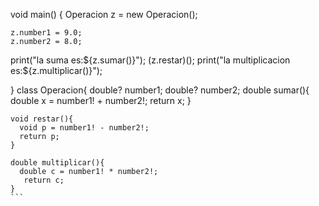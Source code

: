 void main() {
    Operacion z = new Operacion();
  
    z.number1 = 9.0;  
    z.number2 = 8.0;
  print("la suma es:${z.sumar()}");       
   (z.restar)();
  print("la multiplicacion es:${z.multiplicar()}");      
  
  
  
}
 class Operacion{
   double? number1;
   double? number2; 
   double sumar(){
   double x = number1! + number2!;
     return x;
   }     
     
    void restar(){
      void p = number1! - number2!;
      return p;
    }
      
    double multiplicar(){
      double c = number1! * number2!;
       return c;
    }
    ```
  